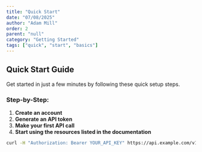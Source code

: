 ```yaml
---
title: "Quick Start"
date: "07/08/2025"
author: "Adam Mill"
order: 2
parent: "null"
category: "Getting Started"
tags: ["quick", "start", "basics"]
---
```


## Quick Start Guide

Get started in just a few minutes by following these quick setup steps.

### Step-by-Step:

1. **Create an account**
2. **Generate an API token**
3. **Make your first API call**
4. **Start using the resources listed in the documentation**

```bash
curl -H "Authorization: Bearer YOUR_API_KEY" https://api.example.com/v1/posts
